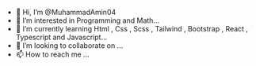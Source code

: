 - 👋 Hi, I’m @MuhammadAmin04
- 👀 I’m interested in Programming and Math...
- 🌱 I’m currently learning Html , Css , Scss , Tailwind , Bootstrap , React , Typescript and Javascript...
- 💞️ I’m looking to collaborate on ...
- 📫 How to reach me ...

<!---
MuhammadAmin04/MuhammadAmin04 is a ✨ special ✨ repository because its `README.md` (this file) appears on your GitHub profile.
You can click the Preview link to take a look at your changes.
--->
